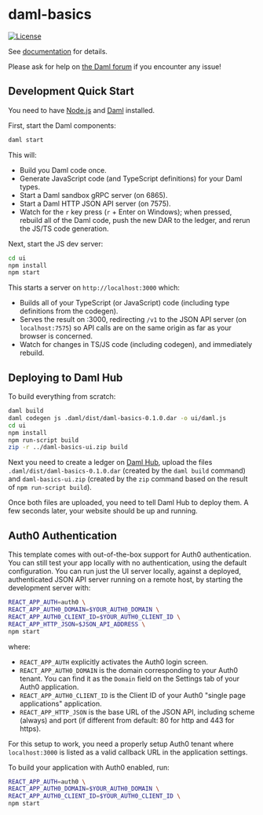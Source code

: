 # daml-basics

[![License](https://img.shields.io/badge/License-Apache%202.0-blue.svg)](https://github.com/digital-asset/daml/blob/main/LICENSE)

See [documentation] for details.

[documentation]: https://docs.daml.com/getting-started/installation.html

Please ask for help on [the Daml forum] if you encounter any issue!

[the daml forum]: https://discuss.daml.com

## Development Quick Start

You need to have [Node.js] and [Daml] installed.

[node.js]: https://nodejs.dev
[daml]: https://docs.daml.com

First, start the Daml components:

```bash
daml start
```

This will:

- Build you Daml code once.
- Generate JavaScript code (and TypeScript definitions) for your Daml types.
- Start a Daml sandbox gRPC server (on 6865).
- Start a Daml HTTP JSON API server (on 7575).
- Watch for the `r` key press (`r` + Enter on Windows); when pressed, rebuild
  all of the Daml code, push the new DAR to the ledger, and rerun the JS/TS
  code generation.

Next, start the JS dev server:

```bash
cd ui
npm install
npm start
```

This starts a server on `http://localhost:3000` which:

- Builds all of your TypeScript (or JavaScript) code (including type
  definitions from the codegen).
- Serves the result on :3000, redirecting `/v1` to the JSON API server (on
  `localhost:7575`) so API calls are on the same origin as far as your browser
  is concerned.
- Watch for changes in TS/JS code (including codegen), and immediately rebuild.

## Deploying to Daml Hub

To build everything from scratch:

```bash
daml build
daml codegen js .daml/dist/daml-basics-0.1.0.dar -o ui/daml.js
cd ui
npm install
npm run-script build
zip -r ../daml-basics-ui.zip build
```

Next you need to create a ledger on [Daml Hub], upload the files
`.daml/dist/daml-basics-0.1.0.dar` (created by the `daml build` command)
and `daml-basics-ui.zip` (created by the `zip` command based on the result
of `npm run-script build`).

[daml hub]: https://hub.daml.com

Once both files are uploaded, you need to tell Daml Hub to deploy them. A few
seconds later, your website should be up and running.

## Auth0 Authentication

This template comes with out-of-the-box support for Auth0 authentication. You
can still test your app locally with no authentication, using the default
configuration. You can run just the UI server locally, against a deployed,
authenticated JSON API server running on a remote host, by starting the
development server with:

```bash
REACT_APP_AUTH=auth0 \
REACT_APP_AUTH0_DOMAIN=$YOUR_AUTH0_DOMAIN \
REACT_APP_AUTH0_CLIENT_ID=$YOUR_AUTH0_CLIENT_ID \
REACT_APP_HTTP_JSON=$JSON_API_ADDRESS \
npm start
```

where:

- `REACT_APP_AUTH` explicitly activates the Auth0 login screen.
- `REACT_APP_AUTH0_DOMAIN` is the domain corresponding to your Auth0 tenant.
  You can find it as the `Domain` field on the Settings tab of your Auth0
  application.
- `REACT_APP_AUTH0_CLIENT_ID` is the Client ID of your Auth0 "single page
  applications" application.
- `REACT_APP_HTTP_JSON` is the base URL of the JSON API, including scheme
  (always) and port (if different from default: 80 for http and 443 for https).

For this setup to work, you need a properly setup Auth0 tenant where
`localhost:3000` is listed as a valid callback URL in the application settings.

To build your application with Auth0 enabled, run:

```bash
REACT_APP_AUTH=auth0 \
REACT_APP_AUTH0_DOMAIN=$YOUR_AUTH0_DOMAIN \
REACT_APP_AUTH0_CLIENT_ID=$YOUR_AUTH0_CLIENT_ID \
npm start
```
